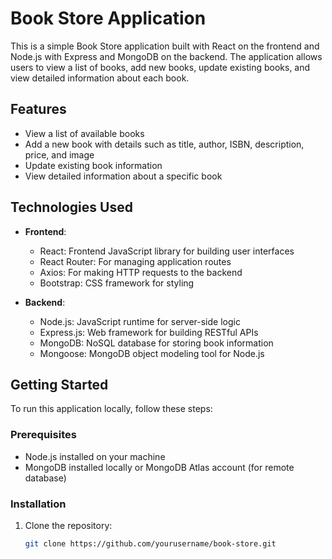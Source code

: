 # Book Store Application

This is a simple Book Store application built with React on the frontend and Node.js with Express and MongoDB on the backend. The application allows users to view a list of books, add new books, update existing books, and view detailed information about each book.

## Features
- View a list of available books
- Add a new book with details such as title, author, ISBN, description, price, and image
- Update existing book information
- View detailed information about a specific book

## Technologies Used
- **Frontend**:
  - React: Frontend JavaScript library for building user interfaces
  - React Router: For managing application routes
  - Axios: For making HTTP requests to the backend
  - Bootstrap: CSS framework for styling

- **Backend**:
  - Node.js: JavaScript runtime for server-side logic
  - Express.js: Web framework for building RESTful APIs
  - MongoDB: NoSQL database for storing book information
  - Mongoose: MongoDB object modeling tool for Node.js

## Getting Started
To run this application locally, follow these steps:

### Prerequisites
- Node.js installed on your machine
- MongoDB installed locally or MongoDB Atlas account (for remote database)

### Installation
1. Clone the repository:
   ```bash
   git clone https://github.com/yourusername/book-store.git
